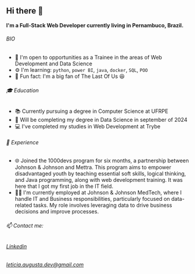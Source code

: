 ## Hi there 👋
__I'm a Full-Stack Web Developer currently living in Pernambuco, Brazil.__

###### BIO
* 🚀 I'm open to opportunities as a Trainee in the areas of Web Development and Data Science
* ⚙️ I'm learning: ```python```, ```power BI```, ```java```, ```docker```, ```SQL```, ```POO```
* 💫 Fun fact: I'm a big fan of The Last Of Us 😆

###### 🎓 Education
* 📚 Currently pursuing a degree in Computer Science at UFRPE
* 🌟 Will be completing my degree in Data Science in september of 2024
* 💻 I've completed my studies in Web Development at Trybe

###### 💼 Experience
* 🌐 Joined the 1000devs program for six months, a partnership between Johnson & Johnson and Mettra. This program aims to empower disadvantaged youth by teaching essential soft skills, logical thinking, and Java programming, along with web development training. It was here that I got my first job in the IT field.
* 👩‍💻 I'm currently employed at Johnson & Johnson MedTech, where I handle IT and Business responsibilities, particularly focused on data-related tasks. My role involves leveraging data to drive business decisions and improve processes.

###### 📫 Contact me: 
###### [Linkedin](https://www.linkedin.com/in/leticia-augusta/1/) 
###### leticia.augusta.dev@gmail.com


<!--
**Hey-Lets-code/Hey-Lets-code** is a ✨ _special_ ✨ repository because its `README.md` (this file) appears on your GitHub profile.

Here are some ideas to get you started:

- 🔭 I’m currently working on ...
- 🌱 I’m currently learning ...
- 👯 I’m looking to collaborate on ...
- 🤔 I’m looking for help with ...
- 💬 Ask me about ...
- 📫 How to reach me: ...
- 😄 Pronouns: ...
- ⚡ Fun fact: ...
-->
